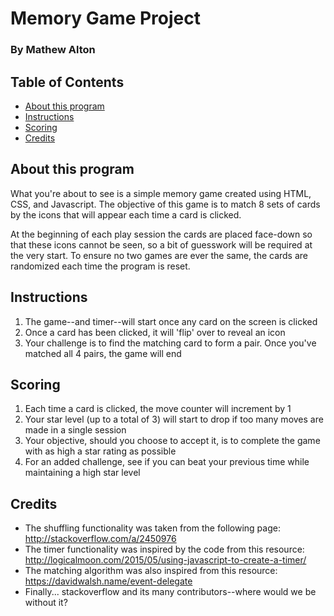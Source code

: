# Memory Game Project
### By Mathew Alton

## Table of Contents

* [About this program](#about)
* [Instructions](#instructions)
* [Scoring](#scoring)
* [Credits](#credits)

## About this program

What you're about to see is a simple memory game created using HTML, CSS, and Javascript. The objective of this game is to match 8 sets of cards by the icons that will appear each time a card is clicked. 

At the beginning of each play session the cards are placed face-down so that these icons cannot be seen, so a bit of guesswork will be required at the very start. To ensure no two games are ever the same, the cards are randomized each time the program is reset.

## Instructions

1. The game--and timer--will start once any card on the screen is clicked
2. Once a card has been clicked, it will 'flip' over to reveal an icon
3. Your challenge is to find the matching card to form a pair. Once you've matched all 4 pairs, the game will end

## Scoring

1. Each time a card is clicked, the move counter will increment by 1
2. Your star level (up to a total of 3) will start to drop if too many moves are made in a single session
3. Your objective, should you choose to accept it, is to complete the game with as high a star rating as possible
4. For an added challenge, see if you can beat your previous time while maintaining a high star level

## Credits

* The shuffling functionality was taken from the following page: http://stackoverflow.com/a/2450976
* The timer functionality was inspired by the code from this resource: http://logicalmoon.com/2015/05/using-javascript-to-create-a-timer/
* The matching algorithm was also inspired from this resource: https://davidwalsh.name/event-delegate
* Finally... stackoverflow and its many contributors--where would we be without it?



